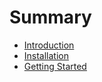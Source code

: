 # Summary

* [Introduction](README.md)
* [Installation](installation.md)
* [Getting Started](getting_started.md)

